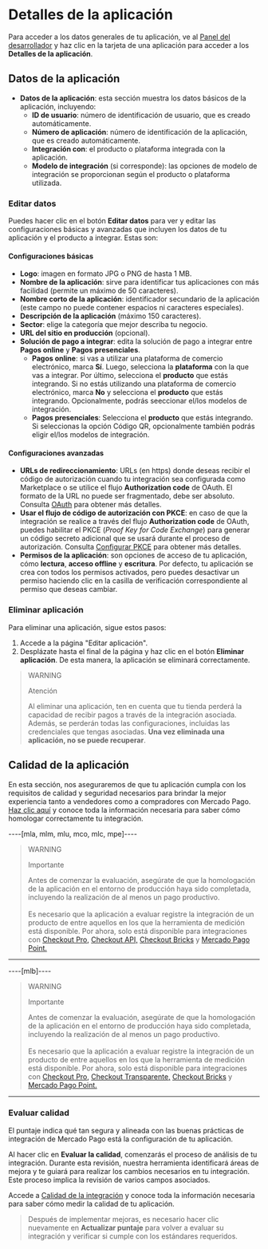 # Detalles de la aplicación

Para acceder a los datos generales de tu aplicación, ve al [Panel del desarrollador](/developers/panel/app) y haz clic en la tarjeta de una aplicación para acceder a los **Detalles de la aplicación**.

## Datos de la aplicación

* **Datos de la aplicación**: esta sección muestra los datos básicos de la aplicación, incluyendo:
  - **ID de usuario**: número de identificación de usuario, que es creado automáticamente.
  - **Número de aplicación**: número de identificación de la aplicación, que es creado automáticamente.
  - **Integración con**: el producto o plataforma integrada con la aplicación.
  - **Modelo de integración** (si corresponde): las opciones de modelo de integración se proporcionan según el producto o plataforma utilizada.

### Editar datos

Puedes hacer clic en el botón **Editar datos** para ver y editar las configuraciones básicas y avanzadas que incluyen los datos de tu aplicación y el producto a integrar. Estas son:

#### Configuraciones básicas

* **Logo**: imagen en formato JPG o PNG de hasta 1 MB.
* **Nombre de la aplicación**: sirve para identificar tus aplicaciones con más facilidad (permite un máximo de 50 caracteres).
* **Nombre corto de la aplicación**: identificador secundario de la aplicación (este campo no puede contener espacios ni caracteres especiales).
* **Descripción de la aplicación** (máximo 150 caracteres).
* **Sector**: elige la categoría que mejor describa tu negocio.
* **URL del sitio en producción** (opcional).
* **Solución de pago a integrar**: edita la solución de pago a integrar entre **Pagos online** y **Pagos presenciales**.
  - **Pagos online**: si vas a utilizar una plataforma de comercio electrónico, marca **Sí**. Luego, selecciona la **plataforma** con la que vas a integrar. Por último, selecciona el **producto** que estás integrando. Si no estás utilizando una plataforma de comercio electrónico, marca **No** y selecciona el **producto** que estás integrando. Opcionalmente, podrás seeccionar el/los modelos de integración.
  - **Pagos presenciales**: Selecciona el **producto** que estás integrando. Si seleccionas la opción Código QR, opcionalmente también podrás eligir el/los modelos de integración.

#### Configuraciones avanzadas

* **URLs de redireccionamiento**: URLs (en https) donde deseas recibir el código de autorización cuando tu integración sea configurada como Marketplace o se utilice el flujo **Authorization code** de OAuth. El formato de la URL no puede ser fragmentado, debe ser absoluto. Consulta [OAuth](/developers/es/docs/security/oauth/introduction) para obtener más detalles.
* **Usar el flujo de código de autorización con PKCE**: en caso de que la integración se realice a través del flujo **Authorization code** de OAuth, puedes habilitar el PKCE (_Proof Key for Code Exchange_) para generar un código secreto adicional que se usará durante el proceso de autorización. Consulta [Configurar PKCE](/developers/es/docs/security/oauth/creation#:~:text=Access%20Token.-,Configurar%20PKCE,-El%20PKCE%20) para obtener más detalles. 
* **Permisos de la aplicación**: son opciones de acceso de tu aplicación, cómo **lectura**, **acceso offline** y **escritura**. Por defecto, tu aplicación se crea con todos los permisos activados, pero puedes desactivar un permiso haciendo clic en la casilla de verificación correspondiente al permiso que deseas cambiar.

### Eliminar aplicación

Para eliminar una aplicación, sigue estos pasos:

1. Accede a la página "Editar aplicación".
2. Desplázate hasta el final de la página y haz clic en el botón **Eliminar aplicación**.
De esta manera, la aplicación se eliminará correctamente.

> WARNING
>
> Atención
>
> Al eliminar una aplicación, ten en cuenta que tu tienda perderá la capacidad de recibir pagos a través de la integración asociada. Además, se perderán todas las configuraciones, incluidas las credenciales que tengas asociadas. **Una vez eliminada una aplicación, no se puede recuperar**.

## Calidad de la aplicación

En esta sección, nos aseguraremos de que tu aplicación cumpla con los requisitos de calidad y seguridad necesarios para brindar la mejor experiencia tanto a vendedores como a compradores con Mercado Pago. [Haz clic aquí](/developers/es/guides/additional-content/homologator/homologator) y conoce toda la información necesaria para saber cómo homologar correctamente tu integración.

----[mla, mlm, mlu, mco, mlc, mpe]----

> WARNING
>
> Importante
>
> Antes de comenzar la evaluación, asegúrate de que la homologación de la aplicación en el entorno de producción haya sido completada, incluyendo la realización de al menos un pago productivo.
> <br><br>
> Es necesario que la aplicación a evaluar registre la integración de un producto de entre aquellos en los que la herramienta de medición está disponible. Por ahora, solo está disponible para integraciones con [Checkout Pro,](/developers/es/docs/checkout-pro/landing) [Checkout API,](/developers/es/docs/checkout-api/landing) [Checkout Bricks](/developers/es/docs/checkout-bricks/landing) y [Mercado Pago Point.](/developers/es/docs/mp-point/landing)

------------
----[mlb]----

> WARNING
>
> Importante
>
> Antes de comenzar la evaluación, asegúrate de que la homologación de la aplicación en el entorno de producción haya sido completada, incluyendo la realización de al menos un pago productivo.
> <br><br>
> Es necesario que la aplicación a evaluar registre la integración de un producto de entre aquellos en los que la herramienta de medición está disponible. Por ahora, solo está disponible para integraciones con [Checkout Pro,](/developers/es/docs/checkout-pro/landing) [Checkout Transparente,](/developers/es/docs/checkout-api/landing) [Checkout Bricks](/developers/es/docs/checkout-bricks/landing) y [Mercado Pago Point.](/developers/es/docs/mp-point/landing)

------------

### Evaluar calidad

El puntaje indica qué tan segura y alineada con las buenas prácticas de integración de Mercado Pago está la configuración de tu aplicación.

Al hacer clic en **Evaluar la calidad**, comenzarás el proceso de análisis de tu integración. Durante esta revisión, nuestra herramienta identificará áreas de mejora y te guiará para realizar los cambios necesarios en tu integración. Este proceso implica la revisión de varios campos asociados.

Accede a [Calidad de la integración](/developers/es/docs/integration-quality) y conoce toda la información necesaria para saber cómo medir la calidad de tu aplicación.

> Después de implementar mejoras, es necesario hacer clic nuevamente en **Actualizar puntaje** para volver a evaluar su integración y verificar si cumple con los estándares requeridos.